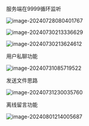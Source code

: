 服务端在9999循环监听



![image-20240728080401767](C:\Users\Q3309\AppData\Roaming\Typora\typora-user-images\image-20240728080401767.png)





![image-20240730213336629](C:\Users\Q3309\AppData\Roaming\Typora\typora-user-images\image-20240730213336629.png)



![image-20240730213624612](C:\Users\Q3309\AppData\Roaming\Typora\typora-user-images\image-20240730213624612.png)



用户私聊功能

![image-20240731085719522](C:\Users\Q3309\AppData\Roaming\Typora\typora-user-images\image-20240731085719522.png)

发送文件思路

![image-20240731230035760](C:\Users\Q3309\AppData\Roaming\Typora\typora-user-images\image-20240731230035760.png)



离线留言功能

![image-20240801214005687](C:\Users\Q3309\AppData\Roaming\Typora\typora-user-images\image-20240801214005687.png)
